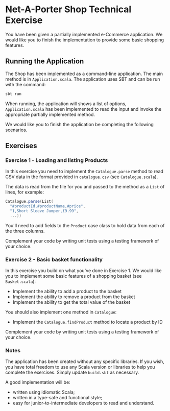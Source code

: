 # Net-A-Porter Shop Technical Exercise

You have been given a partially implemented e-Commerce application. We would like you to finish the implementation to provide some basic shopping features.

## Running the Application

The Shop has been implemented as a command-line application.
The main method is in `Application.scala`.
The application uses SBT and can be run with the command:

~~~ bash
sbt run
~~~

When running, the application will shows a list of options,
`Application.scala` has been implemented to read the input and
invoke the appropriate partially implemented method.

We would like you to finish the application be completing the following scenarios.

## Exercises

### Exercise 1 - Loading and listing Products

In this exercise you need to implement the `Catalogue.parse` method
to read CSV data in the format provided in `catalogue.csv`
(see `Catalogue.scala`).

The data is read from the file for you and passed to the method
as a `List` of lines, for example:

~~~ scala
Catalogue.parse(List(
  "#productId,#productName,#price",
  "1,Short Sleeve Jumper,£9.99",
  ...))
~~~

You'll need to add fields to the `Product` case class
to hold data from each of the three columns.

Complement your code by writing unit tests
using a testing framework of your choice.

### Exercise 2 - Basic basket functionality

In this exercise you build on what you've done in Exercise 1.
We would like you to implement some basic features of a shopping basket
(see `Basket.scala`):

* Implement the ability to add a product to the basket
* Implement the ability to remove a product from the basket
* Implement the ability to get the total value of the basket

You should also implement one method in `Catalogue`:

* Implement the `Catalogue.findProduct` method to locate a product by ID

Complement your code by writing unit tests
using a testing framework of your choice.

### Notes

The application has been created without any specific libraries.
If you wish, you have total freedom to use any Scala version or libraries
to help you complete the exercises. Simply update `build.sbt` as necessary.

A good implementation will be:

 - written using idiomatic Scala;
 - written in a type-safe and functional style;
 - easy for junior-to-intermediate developers to read and understand.